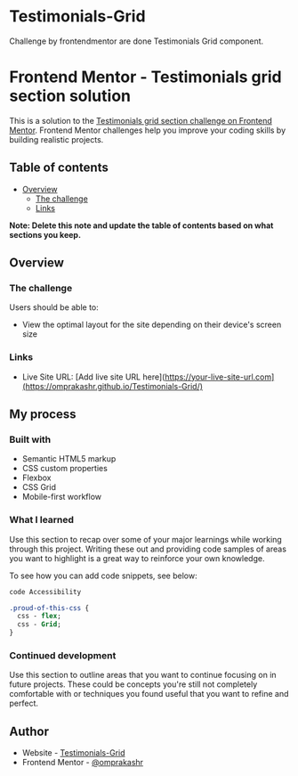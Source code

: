 # Testimonials-Grid
Challenge by frontendmentor are done Testimonials Grid component. 
# Frontend Mentor - Testimonials grid section solution

This is a solution to the [Testimonials grid section challenge on Frontend Mentor](https://www.frontendmentor.io/challenges/testimonials-grid-section-Nnw6J7Un7). Frontend Mentor challenges help you improve your coding skills by building realistic projects. 

## Table of contents

- [Overview](#overview)
  - [The challenge](#the-challenge) 
  - [Links](#links)
 

**Note: Delete this note and update the table of contents based on what sections you keep.**

## Overview

### The challenge

Users should be able to:

- View the optimal layout for the site depending on their device's screen size

### Links

 
- Live Site URL: [Add live site URL here](https://your-live-site-url.com](https://omprakashr.github.io/Testimonials-Grid/)

## My process

### Built with

- Semantic HTML5 markup
- CSS custom properties
- Flexbox
- CSS Grid
- Mobile-first workflow 
 
 
### What I learned

Use this section to recap over some of your major learnings while working through this project. Writing these out and providing code samples of areas you want to highlight is a great way to reinforce your own knowledge.

To see how you can add code snippets, see below:

```html
code Accessibility 
```
```css
.proud-of-this-css {
  css - flex;
  css - Grid;
}
```
 

### Continued development

Use this section to outline areas that you want to continue focusing on in future projects. These could be concepts you're still not completely comfortable with or techniques you found useful that you want to refine and perfect.
 
## Author

- Website - [Testimonials-Grid]([https://www.your-site.com](https://omprakashr.github.io/Testimonials-Grid/))
- Frontend Mentor - [@omprakashr](https://www.frontendmentor.io/profile/omprakashr)
 
  
 

